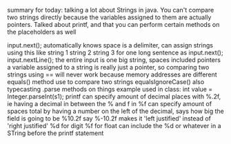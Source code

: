 summary for today: talking a lot about Strings in java. You can't compare two strings directly because the variables assigned to them are actually pointers. Talked about printf, and that you can perform certain methods on the placeholders as well


input.next();
	automatically knows space is a delimiter, can assign strings using this
	like string 1 string 2 string 3 for one long sentence as input.next();
input.nextLine();
	the entire input is one big string, spaces included
pointers
	a variable assigned to a string is really just a pointer, so comparing two strings using == will never work because memory addresses are different
equals() method
	use to compare two strings
	equalsIgnoreCase() also 
typecasting
	.parse methods on things
	example used in class:
		int value = Integer.parseInt(s1);
printf
	can specify amount of decimal places with %.2f, ie having a decimal in between the % and f in %f
	can specify amount of spaces total by having a number on the left of the decimal, says how big the field is going to be 
		%10.2f
		say %-10.2f makes it 'left justified' instead of 'right justified'
	%d for digit
	%f for float
	can include the %d or whatever in a STring before the printf statement